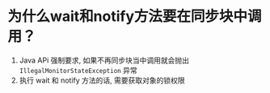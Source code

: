 # 为什么wait和notify方法要在同步块中调用？

1. Java APi 强制要求, 如果不再同步块当中调用就会抛出 `IllegalMonitorStateException` 异常
2. 执行 wait 和 notify 方法的话, 需要获取对象的锁权限

